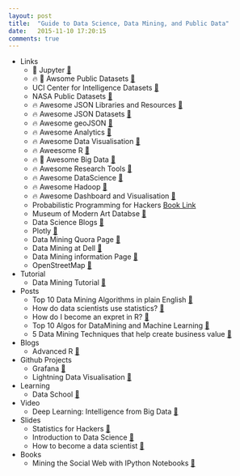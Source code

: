 ```yaml
---
layout: post
title:  "Guide to Data Science, Data Mining, and Public Data"
date:   2015-11-10 17:20:15
comments: true
---
```


- Links
    - :raised_hands: Jupyter [:link:](http://nbviewer.ipython.org/)
    - :fire: :raised_hands: Awsome Public Datasets [:link:](https://github.com/caesar0301/awesome-public-datasets)
    - UCI Center for Intelligence Datasets [:link:](http://archive.ics.uci.edu/ml/index.html) 
    - NASA Public Datasets [:link:](https://data.nasa.gov/)
    - :fire: Awesome JSON Libraries and Resources [:link:](https://github.com/burningtree/awesome-json)
    - :fire: Awesome JSON Datasets [:link:](https://github.com/jdorfman/Awesome-JSON-Datasets/tree/master)
    - :fire: Awesome geoJSON [:link:](https://github.com/tmcw/awesome-geojson)
    - :fire: Awesome Analytics [:link:](https://github.com/onurakpolat/awesome-analytics)
    - :fire: Awesome Data Visualisation [:link:](https://github.com/fasouto/awesome-dataviz)
    - :fire: Aweesome R [:link:](https://github.com/qinwf/awesome-R)
    - :fire: :raised_hands: Awesome Big Data [:link:](https://github.com/onurakpolat/awesome-bigdata)
    - :fire: Awesome Research Tools [:link:](https://github.com/emptymalei/awesome-research)
    - :fire: Awesome DataScience [:link:](https://github.com/okulbilisim/awesome-datascience)
    - :fire: Awesome Hadoop [:link:](https://github.com/youngwookim/awesome-hadoop)
    - :fire: Awesome Dashboard and Visualisation [:link:](https://github.com/obazoud/awesome-dashboard)
    - Probabilistic Programming for Hackers [Book Link](https://github.com/CamDavidsonPilon/Probabilistic-Programming-and-Bayesian-Methods-for-Hackers)
    - Museum of Modern Art Databse [:link:](https://github.com/MuseumofModernArt/collection)
    - Data Science Blogs [:link:](https://github.com/rushter/data-science-blogs)
    - Plotly [:link:](https://plot.ly/python/user-guide/)
    - Data Mining Quora Page [:link:](https://www.quora.com/topic/Data-Mining)
    - Data Mining at Dell [:link:](http://www.statsoft.com/textbook/data-mining-techniques)
    - Data Mining information Page [:link:](http://www.laits.utexas.edu/~anorman/BUS.FOR/course.mat/Alex/)
    - OpenStreetMap [:link:](http://www.openstreetmap.org/#map=5/51.500/-0.100)
- Tutorial 
    - Data Mining Tutorial [:link:](http://www.tutorialspoint.com/data_mining/index.htm)
- Posts
    - Top 10 Data Mining Algorithms in plain English [:link:](http://rayli.net/blog/data/top-10-data-mining-algorithms-in-plain-english/)
    - How do data scientists use statistics? [:link:](https://www.quora.com/How-do-data-scientists-use-statistics)
    - How do I become an expret in R? [:link:](https://www.quora.com/How-do-I-become-an-expert-in-R)
    - Top 10 Algos for DataMining and Machine Learning [:link:](https://www.quora.com/What-are-the-top-10-data-mining-or-machine-learning-algorithms)
    - 5 Data Mining Techniques that help create business value [:link:](https://datafloq.com/read/data-mining-techniques-create-business-value/121)
- Blogs
    - Advanced R [:link:](http://adv-r.had.co.nz/)
- Github Projects
    - Grafana [:link:](https://github.com/grafana/grafana)
    - Lightning Data Visualisation [:link:](http://lightning-viz.org/)
- Learning
    - Data School [:link:](https://www.youtube.com/channel/UCnVzApLJE2ljPZSeQylSEyg)
- Video
    - Deep Learning: Intelligence from Big Data [:link:](https://www.youtube.com/watch?v=czLI3oLDe8M)
- Slides
    - Statistics for Hackers [:floppy_disk:](https://speakerdeck.com/jakevdp/statistics-for-hackers)
    - Introduction to Data Science [:floppy_disk:](http://www.slideshare.net/NikoVuokko/introduction-to-data-science-25391618)
    - How to become a data scientist [:floppy_disk:](http://www.slideshare.net/ryanorban/how-to-become-a-data-scientist)
- Books
    - Mining the Social Web with IPython Notebooks [:link:](https://github.com/ptwobrussell/Mining-the-Social-Web-2nd-Edition)
    